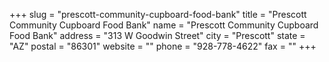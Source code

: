 +++
slug = "prescott-community-cupboard-food-bank"
title = "Prescott Community Cupboard Food Bank"
name = "Prescott Community Cupboard Food Bank"
address = "313 W Goodwin Street"
city = "Prescott"
state = "AZ"
postal = "86301"
website = ""
phone = "928-778-4622"
fax = ""
+++
